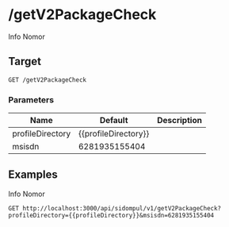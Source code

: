 # /getV2PackageCheck
Info Nomor


## Target
```
GET /getV2PackageCheck
```

### Parameters
Name | Default | Description
--- | --- | ---
profileDirectory | {{profileDirectory}} | 
msisdn | 6281935155404 | 





## Examples
Info Nomor

```
GET http://localhost:3000/api/sidompul/v1/getV2PackageCheck?profileDirectory={{profileDirectory}}&msisdn=6281935155404


```

